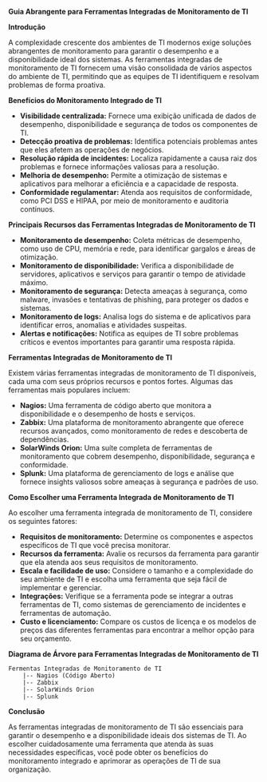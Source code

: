**Guia Abrangente para Ferramentas Integradas de Monitoramento de TI**

**Introdução**

A complexidade crescente dos ambientes de TI modernos exige soluções abrangentes de monitoramento para garantir o desempenho e a disponibilidade ideal dos sistemas. As ferramentas integradas de monitoramento de TI fornecem uma visão consolidada de vários aspectos do ambiente de TI, permitindo que as equipes de TI identifiquem e resolvam problemas de forma proativa.

**Benefícios do Monitoramento Integrado de TI**

* **Visibilidade centralizada:** Fornece uma exibição unificada de dados de desempenho, disponibilidade e segurança de todos os componentes de TI.
* **Detecção proativa de problemas:** Identifica potenciais problemas antes que eles afetem as operações de negócios.
* **Resolução rápida de incidentes:** Localiza rapidamente a causa raiz dos problemas e fornece informações valiosas para a resolução.
* **Melhoria de desempenho:** Permite a otimização de sistemas e aplicativos para melhorar a eficiência e a capacidade de resposta.
* **Conformidade regulamentar:** Atenda aos requisitos de conformidade, como PCI DSS e HIPAA, por meio de monitoramento e auditoria contínuos.

**Principais Recursos das Ferramentas Integradas de Monitoramento de TI**

* **Monitoramento de desempenho:** Coleta métricas de desempenho, como uso de CPU, memória e rede, para identificar gargalos e áreas de otimização.
* **Monitoramento de disponibilidade:** Verifica a disponibilidade de servidores, aplicativos e serviços para garantir o tempo de atividade máximo.
* **Monitoramento de segurança:** Detecta ameaças à segurança, como malware, invasões e tentativas de phishing, para proteger os dados e sistemas.
* **Monitoramento de logs:** Analisa logs do sistema e de aplicativos para identificar erros, anomalias e atividades suspeitas.
* **Alertas e notificações:** Notifica as equipes de TI sobre problemas críticos e eventos importantes para garantir uma resposta rápida.

**Ferramentas Integradas de Monitoramento de TI**

Existem várias ferramentas integradas de monitoramento de TI disponíveis, cada uma com seus próprios recursos e pontos fortes. Algumas das ferramentas mais populares incluem:

* **Nagios:** Uma ferramenta de código aberto que monitora a disponibilidade e o desempenho de hosts e serviços.
* **Zabbix:** Uma plataforma de monitoramento abrangente que oferece recursos avançados, como monitoramento de redes e descoberta de dependências.
* **SolarWinds Orion:** Uma suíte completa de ferramentas de monitoramento que cobrem desempenho, disponibilidade, segurança e conformidade.
* **Splunk:** Uma plataforma de gerenciamento de logs e análise que fornece insights valiosos sobre ameaças à segurança e padrões de uso.

**Como Escolher uma Ferramenta Integrada de Monitoramento de TI**

Ao escolher uma ferramenta integrada de monitoramento de TI, considere os seguintes fatores:

* **Requisitos de monitoramento:** Determine os componentes e aspectos específicos de TI que você precisa monitorar.
* **Recursos da ferramenta:** Avalie os recursos da ferramenta para garantir que ela atenda aos seus requisitos de monitoramento.
* **Escala e facilidade de uso:** Considere o tamanho e a complexidade do seu ambiente de TI e escolha uma ferramenta que seja fácil de implementar e gerenciar.
* **Integrações:** Verifique se a ferramenta pode se integrar a outras ferramentas de TI, como sistemas de gerenciamento de incidentes e ferramentas de automação.
* **Custo e licenciamento:** Compare os custos de licença e os modelos de preços das diferentes ferramentas para encontrar a melhor opção para seu orçamento.

**Diagrama de Árvore para Ferramentas Integradas de Monitoramento de TI**

```
Fermentas Integradas de Monitoramento de TI
    |-- Nagios (Código Aberto)
    |-- Zabbix
    |-- SolarWinds Orion
    |-- Splunk
```

**Conclusão**

As ferramentas integradas de monitoramento de TI são essenciais para garantir o desempenho e a disponibilidade ideais dos sistemas de TI. Ao escolher cuidadosamente uma ferramenta que atenda às suas necessidades específicas, você pode obter os benefícios do monitoramento integrado e aprimorar as operações de TI de sua organização.